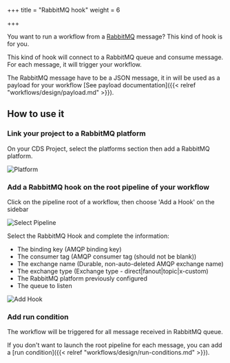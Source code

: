 +++
title = "RabbitMQ hook"
weight = 6

+++

You want to run a workflow from a [RabbitMQ](http://www.rabbitmq.com/) message? This kind of hook is for you.

This kind of hook will connect to a RabbitMQ queue and consume message. For each message, it will trigger your workflow.

The RabbitMQ message have to be a JSON message, it in will be used as a payload for your workflow [See payload documentation]({{< relref "workflows/design/payload.md" >}}).

## How to use it

### Link your project to a RabbitMQ platform

On your CDS Project, select the platforms section then add a RabbitMQ platform.

![Platform](/images/workflows.design.hooks.rabbitmq-hook.platform.png)

### Add a RabbitMQ hook on the root pipeline of your workflow

Click on the pipeline root of a workflow, then choose 'Add a Hook' on the sidebar

![Select Pipeline](/images/workflows.design.hooks.rabbitmq-hook.add.png)

Select the RabbitMQ Hook and complete the information:

- The binding key (AMQP binding key)
- The consumer tag (AMQP consumer tag (should not be blank))
- The exchange name (Durable, non-auto-deleted AMQP exchange name)
- The exchange type (Exchange type - direct|fanout|topic|x-custom)
- The RabbitMQ platform previously configured
- The queue to listen

![Add Hook](/images/workflows.design.hooks.rabbitmq-hook.add.modal.png)

### Add run condition

The workflow will be triggered for all message received in RabbitMQ queue.

If you don't want to launch the root pipeline for each message, you can add a [run condition]({{< relref "workflows/design/run-conditions.md" >}}).
